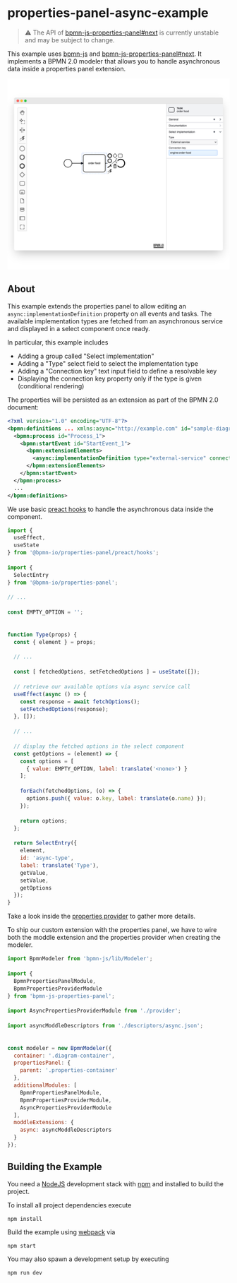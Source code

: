 # properties-panel-async-example

> :warning: The API of [bpmn-js-properties-panel#next](https://github.com/bpmn-io/bpmn-js-properties-panel/tree/next) is currently unstable and may be subject to change.

This example uses [bpmn-js](https://github.com/bpmn-io/bpmn-js) and [bpmn-js-properties-panel#next](https://github.com/bpmn-io/bpmn-js-properties-panel/tree/next). It implements a BPMN 2.0 modeler that allows you to handle asynchronous data inside a properties panel extension.

![Screenshot](./docs/screenshot.png)

## About

This example extends the properties panel to allow editing an `async:implementationDefinition` property on all events and tasks. The available implementation types are fetched from an asynchronous service and displayed in a select component once ready. 

In particular, this example includes

* Adding a group called "Select implementation"
* Adding a "Type" select field to select the implementation type
* Adding a "Connection key" text input field to define a resolvable key
* Displaying the connection key property only if the type is given (conditional rendering)

The properties will be persisted as an extension as part of the BPMN 2.0 document:

```xml
<?xml version="1.0" encoding="UTF-8"?>
<bpmn:definitions ... xmlns:async="http://example.com" id="sample-diagram">
  <bpmn:process id="Process_1">
    <bpmn:startEvent id="StartEvent_1">
      <bpmn:extensionElements>
        <async:implementationDefinition type="external-service" connectionKey="order-food" />
      </bpmn:extensionElements>
    </bpmn:startEvent>
  </bpmn:process>
  ...
</bpmn:definitions>
```

We use basic [preact hooks](https://preactjs.com/guide/v10/hooks) to handle the asynchronous data inside the component.

```js
import {
  useEffect,
  useState
} from '@bpmn-io/properties-panel/preact/hooks';

import {
  SelectEntry
} from '@bpmn-io/properties-panel';

// ...

const EMPTY_OPTION = '';


function Type(props) {
  const { element } = props;

  // ...

  const [ fetchedOptions, setFetchedOptions ] = useState([]);

  // retrieve our available options via async service call
  useEffect(async () => {
    const response = await fetchOptions();
    setFetchedOptions(response);
  }, []);

  // ...

  // display the fetched options in the select component
  const getOptions = (element) => {
    const options = [
      { value: EMPTY_OPTION, label: translate('<none>') }
    ];

    forEach(fetchedOptions, (o) => {
      options.push({ value: o.key, label: translate(o.name) });
    });

    return options;
  };

  return SelectEntry({
    element,
    id: 'async-type',
    label: translate('Type'),
    getValue,
    setValue,
    getOptions
  });
}
```

Take a look inside the [properties provider](./src/provider) to gather more details.

To ship our custom extension with the properties panel, we have to wire both the moddle extension and the properties provider when creating the modeler.

```javascript
import BpmnModeler from 'bpmn-js/lib/Modeler';

import {
  BpmnPropertiesPanelModule,
  BpmnPropertiesProviderModule
} from 'bpmn-js-properties-panel';

import AsyncPropertiesProviderModule from './provider';

import asyncModdleDescriptors from './descriptors/async.json';


const modeler = new BpmnModeler({
  container: '.diagram-container',
  propertiesPanel: {
    parent: '.properties-container'
  },
  additionalModules: [
    BpmnPropertiesPanelModule,
    BpmnPropertiesProviderModule,
    AsyncPropertiesProviderModule
  ],
  moddleExtensions: {
    async: asyncModdleDescriptors
  }
});
```

## Building the Example

You need a [NodeJS](http://nodejs.org) development stack with [npm](https://npmjs.org) and installed to build the project.

To install all project dependencies execute

```
npm install
```

Build the example using [webpack](https://webpack.js.org/) via

```
npm start
```

You may also spawn a development setup by executing

```
npm run dev
```
